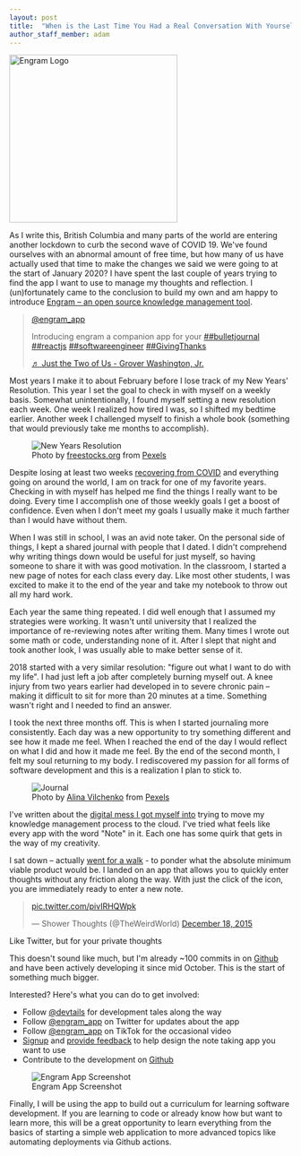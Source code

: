 ```yaml
---
layout: post
title:  "When is the Last Time You Had a Real Conversation With Yourself: Introducing Engram "
author_staff_member: adam
---
```


<img alt="Engram Logo" src="{{'/images/engram-logo.svg' | relative_url}}" height="300px"/>

As I write this, British Columbia and many parts of the world are entering another lockdown to curb the second wave of COVID 19. We've found ourselves with an abnormal amount of free time, but how many of us have actually used that time to make the changes we said we were going to at the start of January 2020? I have spent the last couple of years trying to find the app I want to use to manage my thoughts and reflection. I (un)fortunately came to the conclusion to build my own and am happy to introduce [Engram – an open source knowledge management tool](https://engram.xyzdigital.com).

<!--more-->

<blockquote class="tiktok-embed" cite="https://www.tiktok.com/@engram_app/video/6899596476276559110" data-video-id="6899596476276559110" style="max-width: 605px;min-width: 325px;" > <section> <a target="_blank" title="@engram_app" href="https://www.tiktok.com/@engram_app">@engram_app</a> <p>Introducing engram a companion app for your  <a title="bulletjournal" target="_blank" href="https://www.tiktok.com/tag/bulletjournal">##bulletjournal</a> <a title="reactjs" target="_blank" href="https://www.tiktok.com/tag/reactjs">##reactjs</a> <a title="softwareengineer" target="_blank" href="https://www.tiktok.com/tag/softwareengineer">##softwareengineer</a> <a title="givingthanks" target="_blank" href="https://www.tiktok.com/tag/givingthanks">##GivingThanks</a></p> <a target="_blank" title="♬ Just the Two of Us - Grover Washington, Jr." href="https://www.tiktok.com/music/Just-the-Two-of-Us-227302284517642240">♬ Just the Two of Us - Grover Washington, Jr.</a> </section> </blockquote> <script async src="https://www.tiktok.com/embed.js"></script>

Most years I make it to about February before I lose track of my New Years' Resolution. This year I set the goal to check in with myself on a weekly basis. Somewhat unintentionally, I found myself setting a new resolution each week. One week I realized how tired I was, so I shifted my bedtime earlier. Another week I challenged myself to finish a whole book (something that would previously take me months to accomplish). 

<figure>
<img alt="New Years Resolution" src="{{'/images/new-years-resolution.jpg' | relative_url}}"/>
    <figcaption>Photo by <a href="https://www.pexels.com/@freestocks?utm_content=attributionCopyText&utm_medium=referral&utm_source=pexels">freestocks.org</a> from <a href="https://www.pexels.com/photo/note-notebook-notes-page-288394/?utm_content=attributionCopyText&utm_medium=referral&utm_source=pexels">Pexels</a></figcaption>
</figure>

Despite losing at least two weeks [recovering from COVID](https://adam.xyzdigital.com/personal/two-weeks-of-covid) and everything going on around the world, I am on track for one of my favorite years. Checking in with myself has helped me find the things I really want to be doing. Every time I accomplish one of those weekly goals I get a boost of confidence.  Even when I don't meet my goals I usually make it much farther than I would have without them. 

When I was still in school, I was an avid note taker. On the personal side of things, I kept a shared journal with people that I dated.  I didn't comprehend why writing things down would be useful for just myself, so having someone to share it with was good motivation. In the classroom, I started a new page of notes for each class every day. Like most other students, I was excited to make it to the end of the year and take my notebook to throw out all my hard work.   
 
Each year the same thing repeated. I did well enough that I assumed my strategies were working.  It wasn't until university that I realized the importance of re-reviewing notes after writing them.  Many times I wrote out some math or code, understanding none of it. After I slept that night and took another look, I was usually able to make better sense of it. 

2018 started with a very similar resolution: "figure out what I want to do with my life". I had just left a job after completely burning myself out. A knee injury from two years earlier had developed in to severe chronic pain – making it difficult to sit for more than 20 minutes at a time. Something wasn't right and I needed to find an answer. 

I took the next three months off. This is when I started journaling more consistently. Each day was a new opportunity to try something different and see how it made me feel. When I reached the end of the day I would reflect on what I did and how it made me feel. By the end of the second month, I felt my soul returning to my body. I rediscovered my passion for all forms of software development and this is a realization I plan to stick to. 

<figure>
    <img alt="Journal" src="{{'/images/journal.jpg' | relative_url}}"/>
    <figcaption>Photo by <a href="https://www.pexels.com/@monstera?utm_content=attributionCopyText&utm_medium=referral&utm_source=pexels">Alina Vilchenko</a> from <a href="https://www.pexels.com/photo/photo-of-person-holding-cup-3363111/?utm_content=attributionCopyText&utm_medium=referral&utm_source=pexels">Pexels</a></figcaption>
</figure>

I've written about the [digital mess I got myself into](https://adam.xyzdigital.com/tech/software/spring-cleaning) trying to move my knowledge management process to the cloud. I've tried what feels like every app with the word "Note" in it. Each one has some quirk that gets in the way of my creativity.  

I sat down – actually [went for a walk](https://adam.xyzdigital.com/personal/breadth-first-search-a-walk-in-the-park-chapter-one) - to ponder what the absolute minimum viable product would be.  I landed on an app that allows you to quickly enter thoughts without any friction along the way. With just the click of the icon, you are immediately ready to enter a new note. 

<blockquote class="twitter-tweet"><p lang="und" dir="ltr"><a href="https://t.co/pivIRHQWpk">pic.twitter.com/pivIRHQWpk</a></p>&mdash; Shower Thoughts (@TheWeirdWorld) <a href="https://twitter.com/TheWeirdWorld/status/677881012785844224?ref_src=twsrc%5Etfw">December 18, 2015</a></blockquote> <script async src="https://platform.twitter.com/widgets.js" charset="utf-8"></script> 

Like Twitter, but for your private thoughts

This doesn't sound like much, but I'm already ~100 commits in on [Github](https://github.com/adamjberg/engram) and have been actively developing it since mid October. This is the start of something much bigger. 
 
Interested? Here's what you can do to get involved: 

- Follow [@devtails](https://twitter.com/devtails) for development tales along the way
- Follow [@engram_app](https://twitter.com/engram_app) on Twitter for updates about the app
- Follow [@engram_app](https://www.tiktok.com/@engram_app) on TikTok for the occasional video
- [Signup](https://engram.xyzdigital.com/) and [provide feedback](mailto:engram@xyzdigital.com) to help design the note taking app you want to use
- Contribute to the development on [Github](https://github.com/adamjberg/engram)

<figure>
    <img alt="Engram App Screenshot" src="{{'/images/2020-11-21-engram-screenshot.png' | relative_url}}" class="center"/>
    <figcaption>Engram App Screenshot</figcaption>
</figure>

Finally, I will be using the app to build out a curriculum for learning software development. If you are learning to code or already know how but want to learn more, this will be a great opportunity to learn everything from the basics of starting a simple web application to more advanced topics like automating deployments via Github actions.